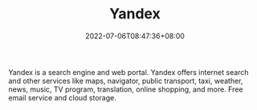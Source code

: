 ﻿---
weight: 
title: "Yandex"
description: "Yandex is a search engine and web portal. Yandex offers internet search and other services like maps, navigator, public transport, taxi, weather, news, music, TV program, translation, online shopping, and more. Free email service and cloud storage."
date: 2022-07-06T08:47:36+08:00
lastmod: 2022-07-06T08:47:36+08:00
draft: false
authors: ["Metabd"]
featuredImage: "39.png"
link: "https://yandex.com/"
tags: ["Yandex","ÔªËÑË÷"]
categories: ["navigation"]
navigation: ["ÔªËÑË÷"]
lightgallery: true
toc: true
pinned: false
recommend: false
recommend1: false
---
Yandex is a search engine and web portal. Yandex offers internet search and other services like maps, navigator, public transport, taxi, weather, news, music, TV program, translation, online shopping, and more. Free email service and cloud storage.
